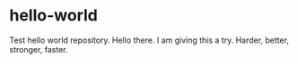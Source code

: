 # hello-world
Test hello world repository.
Hello there. I am giving this a try.
Harder, better, stronger, faster.

